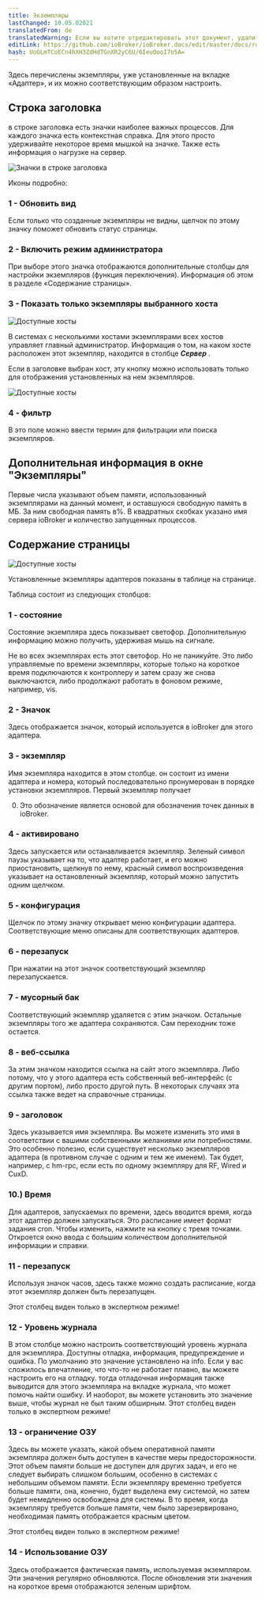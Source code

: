```yaml
---
title: Экземпляры
lastChanged: 10.05.02021
translatedFrom: de
translatedWarning: Если вы хотите отредактировать этот документ, удалите поле «translationFrom», в противном случае этот документ будет снова автоматически переведен
editLink: https://github.com/ioBroker/ioBroker.docs/edit/master/docs/ru/admin/instances.md
hash: UoGLmTCoECn4hXH3ZdHdTGnXR2yC6U/6IeuOooI7o5A=
---
```

Здесь перечислены экземпляры, уже установленные на вкладке «Адаптер», и их можно соответствующим образом настроить.

## Строка заголовка
в строке заголовка есть значки наиболее важных процессов. Для каждого значка есть контекстная справка. Для этого просто удерживайте некоторое время мышкой на значке. Также есть информация о нагрузке на сервер.

![Значки в строке заголовка](../../de/admin/media/ADMIN_Instanzen_numbers.png)

Иконы подробно:

### 1 - Обновить вид
Если только что созданные экземпляры не видны, щелчок по этому значку поможет обновить статус страницы.

### 2 - Включить режим администратора
При выборе этого значка отображаются дополнительные столбцы для настройки экземпляров (функция переключения). Информация об этом в разделе «Содержание страницы».

### 3 - Показать только экземпляры выбранного хоста
![Доступные хосты](../../de/admin/media/ADMIN_Instanzen_hosts.png)

В системах с несколькими хостами экземплярами всех хостов управляет главный администратор. Информация о том, на каком хосте расположен этот экземпляр, находится в столбце ***Сервер*** .

Если в заголовке выбран хост, эту кнопку можно использовать только для отображения установленных на нем экземпляров.

![Доступные хосты](../../de/admin/media/ADMIN_Instanzen_hosts.png)

### 4 - фильтр
В это поле можно ввести термин для фильтрации или поиска экземпляров.

## Дополнительная информация в окне "Экземпляры"
Первые числа указывают объем памяти, использованный экземплярами на данный момент, и оставшуюся свободную память в МБ. За ним свободная память в%. В квадратных скобках указано имя сервера ioBroker и количество запущенных процессов.

## Содержание страницы
![Доступные хосты](../../de/admin/media/ADMIN_Instanzen_numbers02.png)

Установленные экземпляры адаптеров показаны в таблице на странице.

Таблица состоит из следующих столбцов:

### 1 - состояние
Состояние экземпляра здесь показывает светофор. Дополнительную информацию можно получить, удерживая мышь на сигнале.

Не во всех экземплярах есть этот светофор. Но не паникуйте. Это либо управляемые по времени экземпляры, которые только на короткое время подключаются к контроллеру и затем сразу же снова выключаются, либо продолжают работать в фоновом режиме, например, vis.

### 2 - Значок
Здесь отображается значок, который используется в ioBroker для этого адаптера.

### 3 - экземпляр
Имя экземпляра находится в этом столбце. он состоит из имени адаптера и номера, который последовательно пронумерован в порядке установки экземпляров. Первый экземпляр получает

0. Это обозначение является основой для обозначения точек данных в ioBroker.

### 4 - активировано
Здесь запускается или останавливается экземпляр. Зеленый символ паузы указывает на то, что адаптер работает, и его можно приостановить, щелкнув по нему, красный символ воспроизведения указывает на остановленный экземпляр, который можно запустить одним щелчком.

### 5 - конфигурация
Щелчок по этому значку открывает меню конфигурации адаптера. Соответствующие меню описаны для соответствующих адаптеров.

### 6 - перезапуск
При нажатии на этот значок соответствующий экземпляр перезапускается.

### 7 - мусорный бак
Соответствующий экземпляр удаляется с этим значком. Остальные экземпляры того же адаптера сохраняются. Сам переходник тоже остается.

### 8 - веб-ссылка
За этим значком находится ссылка на сайт этого экземпляра. Либо потому, что у этого адаптера есть собственный веб-интерфейс (с другим портом), либо просто другой путь. В некоторых случаях эта ссылка также ведет на справочные страницы.

### 9 - заголовок
Здесь указывается имя экземпляра. Вы можете изменить это имя в соответствии с вашими собственными желаниями или потребностями. Это особенно полезно, если существует несколько экземпляров адаптера (в противном случае с одним и тем же именем). Так будет, например, с hm-rpc, если есть по одному экземпляру для RF, Wired и CuxD.

### 10.) Время
Для адаптеров, запускаемых по времени, здесь вводится время, когда этот адаптер должен запускаться. Это расписание имеет формат задания cron. Чтобы изменить, нажмите на кнопку с тремя точками. Откроется окно ввода с большим количеством дополнительной информации и справки.

### 11 - перезапуск
Используя значок часов, здесь также можно создать расписание, когда этот экземпляр должен быть перезапущен.

Этот столбец виден только в экспертном режиме!

### 12 - Уровень журнала
В этом столбце можно настроить соответствующий уровень журнала для экземпляра. Доступны отладка, информация, предупреждение и ошибка. По умолчанию это значение установлено на info. Если у вас сложилось впечатление, что что-то не работает плавно, вы можете настроить его на отладку. тогда отладочная информация также выводится для этого экземпляра на вкладке журнала, что может помочь найти ошибку. И наоборот, вы можете установить это значение выше, чтобы журнал не был таким обширным.
Этот столбец виден только в экспертном режиме!

### 13 - ограничение ОЗУ
Здесь вы можете указать, какой объем оперативной памяти экземпляра должен быть доступен в качестве меры предосторожности. Этот объем памяти больше не доступен для других задач, и его не следует выбирать слишком большим, особенно в системах с небольшим объемом памяти. Если экземпляру временно требуется больше памяти, она, конечно, будет выделена ему системой, но затем будет немедленно освобождена для системы. В то время, когда экземпляру требуется больше памяти, чем было зарезервировано, необходимая память отображается красным цветом.

Этот столбец виден только в экспертном режиме!

### 14 - Использование ОЗУ
Здесь отображается фактическая память, используемая экземпляром. Эти значения регулярно обновляются. После обновления эти значения на короткое время отображаются зеленым шрифтом.